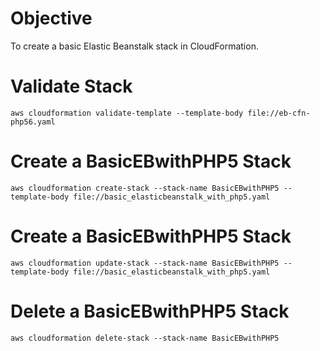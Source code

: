 # Objective

To create a basic Elastic Beanstalk stack in CloudFormation.

# Validate Stack
`aws cloudformation validate-template --template-body file://eb-cfn-php56.yaml`

# Create a BasicEBwithPHP5 Stack
`aws cloudformation create-stack --stack-name BasicEBwithPHP5 --template-body file://basic_elasticbeanstalk_with_php5.yaml`

# Create a BasicEBwithPHP5 Stack
`aws cloudformation update-stack --stack-name BasicEBwithPHP5 --template-body file://basic_elasticbeanstalk_with_php5.yaml`

# Delete a BasicEBwithPHP5 Stack
`aws cloudformation delete-stack --stack-name BasicEBwithPHP5`
